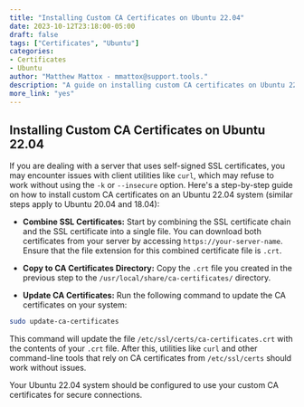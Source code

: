 ```yaml
---
title: "Installing Custom CA Certificates on Ubuntu 22.04"
date: 2023-10-12T23:18:00-05:00
draft: false
tags: ["Certificates", "Ubuntu"]
categories:
- Certificates
- Ubuntu
author: "Matthew Mattox - mmattox@support.tools."
description: "A guide on installing custom CA certificates on Ubuntu 22.04."
more_link: "yes"
---
```


## Installing Custom CA Certificates on Ubuntu 22.04

If you are dealing with a server that uses self-signed SSL certificates, you may encounter issues with client utilities like `curl`, which may refuse to work without using the `-k` or `--insecure` option. Here's a step-by-step guide on how to install custom CA certificates on an Ubuntu 22.04 system (similar steps apply to Ubuntu 20.04 and 18.04):

- **Combine SSL Certificates:** Start by combining the SSL certificate chain and the SSL certificate into a single file. You can download both certificates from your server by accessing `https://your-server-name`. Ensure that the file extension for this combined certificate file is `.crt`.

- **Copy to CA Certificates Directory:** Copy the `.crt` file you created in the previous step to the `/usr/local/share/ca-certificates/` directory.

- **Update CA Certificates:** Run the following command to update the CA certificates on your system:

```bash
sudo update-ca-certificates
```

This command will update the file `/etc/ssl/certs/ca-certificates.crt` with the contents of your `.crt` file. After this, utilities like `curl` and other command-line tools that rely on CA certificates from `/etc/ssl/certs` should work without issues.

Your Ubuntu 22.04 system should be configured to use your custom CA certificates for secure connections.
